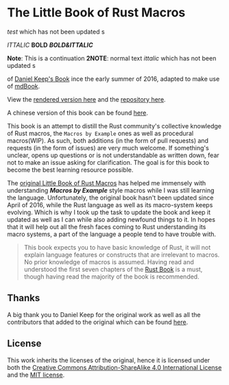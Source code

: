 # The Little Book of Rust Macros

*test* which has not been updated s

*ITTALIC* __BOLD__ ___BOLD&ITTALIC___

**Note**: This is a continuation __2NOTE__:
normal text *ittalic* which has not been updated s

of [Daniel Keep's Book](https://github.com/DanielKeep/tlborm) ince the early summer of 2016, adapted to make use of [mdBook](https://github.com/rust-lang/mdBook).

View the [rendered version here](https://veykril.github.io/tlborm/) and the [repository here](https://github.com/veykril/tlborm).

A chinese version of this book can be found [here](https://zjp-cn.github.io/tlborm/).

This book is an attempt to distill the Rust community's collective knowledge of Rust macros, the `Macros by Example` ones as well as procedural macros(WIP).
As such, both additions (in the form of pull requests) and requests (in the form of issues) are very much welcome.
If something's unclear, opens up questions or is not understandable as written down, fear not to make an issue asking for clarification.
The goal is for this book to become the best learning resource possible.

The [original Little Book of Rust Macros](https://github.com/DanielKeep/tlborm) has helped me immensely with understanding ***Macros by Example*** style macros while I was still learning the language.
Unfortunately, the original book hasn't been updated since April of 2016, while the Rust language as well as its macro-system keeps evolving.
Which is why I took up the task to update the book and keep it updated as well as I can while also adding newfound things to it.
In hopes that it will help out all the fresh faces coming to Rust understanding its macro systems, a part of the language a people tend to have trouble with.

> This book expects you to have basic knowledge of Rust, it will not explain language features or constructs that are irrelevant to macros.
> No prior knowledge of macros is assumed.
> Having read and understood the first seven chapters of the [Rust Book](https://doc.rust-lang.org/stable/book/) is a must, though having read the majority of the book is recommended.

## Thanks

A big thank you to Daniel Keep for the original work as well as all the contributors that added to the original which can be found [here](https://github.com/DanielKeep/tlborm).

## License

This work inherits the licenses of the original, hence it is licensed under both the [Creative Commons Attribution-ShareAlike 4.0 International License](http://creativecommons.org/licenses/by-sa/4.0/) and the [MIT license](http://opensource.org/licenses/MIT).
